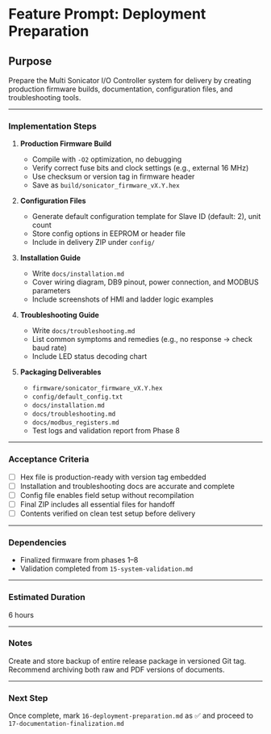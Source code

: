 # Feature Prompt: Deployment Preparation

## Purpose

Prepare the Multi Sonicator I/O Controller system for delivery by creating production firmware builds, documentation, configuration files, and troubleshooting tools.

---

### Implementation Steps

1. **Production Firmware Build**
   - Compile with `-O2` optimization, no debugging
   - Verify correct fuse bits and clock settings (e.g., external 16 MHz)
   - Use checksum or version tag in firmware header
   - Save as `build/sonicator_firmware_vX.Y.hex`

2. **Configuration Files**
   - Generate default configuration template for Slave ID (default: 2), unit count
   - Store config options in EEPROM or header file
   - Include in delivery ZIP under `config/`

3. **Installation Guide**
   - Write `docs/installation.md`
   - Cover wiring diagram, DB9 pinout, power connection, and MODBUS parameters
   - Include screenshots of HMI and ladder logic examples

4. **Troubleshooting Guide**
   - Write `docs/troubleshooting.md`
   - List common symptoms and remedies (e.g., no response → check baud rate)
   - Include LED status decoding chart

5. **Packaging Deliverables**
   - `firmware/sonicator_firmware_vX.Y.hex`
   - `config/default_config.txt`
   - `docs/installation.md`
   - `docs/troubleshooting.md`
   - `docs/modbus_registers.md`
   - Test logs and validation report from Phase 8

---

### Acceptance Criteria

- [ ] Hex file is production-ready with version tag embedded
- [ ] Installation and troubleshooting docs are accurate and complete
- [ ] Config file enables field setup without recompilation
- [ ] Final ZIP includes all essential files for handoff
- [ ] Contents verified on clean test setup before delivery

---

### Dependencies

- Finalized firmware from phases 1–8
- Validation completed from `15-system-validation.md`

---

### Estimated Duration

6 hours

---

### Notes

Create and store backup of entire release package in versioned Git tag. Recommend archiving both raw and PDF versions of documents.

---

### Next Step

Once complete, mark `16-deployment-preparation.md` as ✅ and proceed to `17-documentation-finalization.md`
